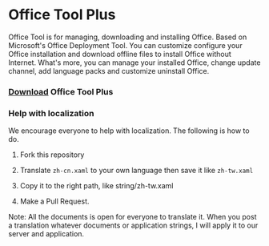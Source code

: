 # Office Tool Plus
Office Tool is for managing, downloading and installing Office. Based on Microsoft's Office Deployment Tool. You can customize configure your Office installation and download offline files to install Office without Internet.
What's more, you can manage your installed Office, change update channel, add language packs and customize uninstall Office.

### [Download](https://otp.landian.la/) Office Tool Plus

### Help with localization

We encourage everyone to help with localization. The following is how to do.

1. Fork this repository

2. Translate ````zh-cn.xaml```` to your own language then save it like ````zh-tw.xaml````

3. Copy it to the right path, like string/zh-tw.xaml

4. Make a Pull Request.

Note: All the documents is open for everyone to translate it. When you post a translation whatever documents or application strings, I will apply it to our server and application.
